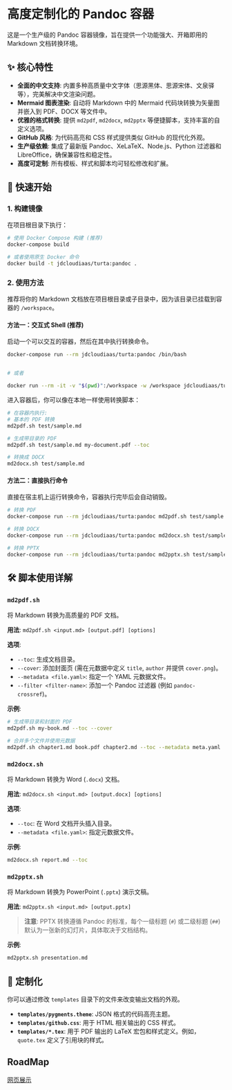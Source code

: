 # 高度定制化的 Pandoc 容器

这是一个生产级的 Pandoc 容器镜像，旨在提供一个功能强大、开箱即用的 Markdown 文档转换环境。


## ✨ 核心特性

- **全面的中文支持**: 内置多种高质量中文字体（思源黑体、思源宋体、文泉驿等），完美解决中文渲染问题。
- **Mermaid 图表渲染**: 自动将 Markdown 中的 Mermaid 代码块转换为矢量图并嵌入到 PDF、DOCX 等文件中。
- **优雅的格式转换**: 提供 `md2pdf`, `md2docx`, `md2pptx` 等便捷脚本，支持丰富的自定义选项。
- **GitHub 风格**: 为代码高亮和 CSS 样式提供类似 GitHub 的现代化外观。
- **生产级依赖**: 集成了最新版 Pandoc、XeLaTeX、Node.js、Python 过滤器和 LibreOffice，确保兼容性和稳定性。
- **高度可定制**: 所有模板、样式和脚本均可轻松修改和扩展。

## 🚀 快速开始

### 1. 构建镜像

在项目根目录下执行：

```bash
# 使用 Docker Compose 构建 (推荐)
docker-compose build

# 或者使用原生 Docker 命令
docker build -t jdcloudiaas/turta:pandoc .
```

### 2. 使用方法

推荐将你的 Markdown 文档放在项目根目录或子目录中，因为该目录已挂载到容器的 `/workspace`。

#### 方法一：交互式 Shell (推荐)

启动一个可以交互的容器，然后在其中执行转换命令。

```bash
docker-compose run --rm jdcloudiaas/turta:pandoc /bin/bash


# 或者

docker run --rm -it -v "$(pwd)":/workspace -w /workspace jdcloudiaas/turta:pandoc /bin/bash

```

进入容器后，你可以像在本地一样使用转换脚本：

```bash
# 在容器内执行:
# 基本的 PDF 转换
md2pdf.sh test/sample.md

# 生成带目录的 PDF
md2pdf.sh test/sample.md my-document.pdf --toc

# 转换成 DOCX
md2docx.sh test/sample.md
```

#### 方法二：直接执行命令

直接在宿主机上运行转换命令，容器执行完毕后会自动销毁。

```bash
# 转换 PDF
docker-compose run --rm jdcloudiaas/turta:pandoc md2pdf.sh test/sample.md --toc

# 转换 DOCX
docker-compose run --rm jdcloudiaas/turta:pandoc md2docx.sh test/sample.md my-document.docx

# 转换 PPTX
docker-compose run --rm jdcloudiaas/turta:pandoc md2pptx.sh test/sample.md
```

## 🛠️ 脚本使用详解

### `md2pdf.sh`

将 Markdown 转换为高质量的 PDF 文档。

**用法**: `md2pdf.sh <input.md> [output.pdf] [options]`

**选项**:

  - `--toc`: 生成文档目录。
  - `--cover`: 添加封面页 (需在元数据中定义 `title`, `author` 并提供 `cover.png`)。
  - `--metadata <file.yaml>`: 指定一个 YAML 元数据文件。
  - `--filter <filter-name>`: 添加一个 Pandoc 过滤器 (例如 `pandoc-crossref`)。

**示例**:

```bash
# 生成带目录和封面的 PDF
md2pdf.sh my-book.md --toc --cover

# 合并多个文件并使用元数据
md2pdf.sh chapter1.md book.pdf chapter2.md --toc --metadata meta.yaml
```

### `md2docx.sh`

将 Markdown 转换为 Word (`.docx`) 文档。

**用法**: `md2docx.sh <input.md> [output.docx] [options]`

**选项**:

  - `--toc`: 在 Word 文档开头插入目录。
  - `--metadata <file.yaml>`: 指定元数据文件。

**示例**:

```bash
md2docx.sh report.md --toc
```

### `md2pptx.sh`

将 Markdown 转换为 PowerPoint (`.pptx`) 演示文稿。

**用法**: `md2pptx.sh <input.md> [output.pptx]`

> **注意**: PPTX 转换遵循 Pandoc 的标准，每个一级标题 (`#`) 或二级标题 (`##`) 默认为一张新的幻灯片，具体取决于文档结构。

**示例**:

```bash
md2pptx.sh presentation.md
```

## 🎨 定制化

你可以通过修改 `templates` 目录下的文件来改变输出文档的外观。

  - **`templates/pygments.theme`**: JSON 格式的代码高亮主题。
  - **`templates/github.css`**: 用于 HTML 相关输出的 CSS 样式。
  - **`templates/*.tex`**: 用于 PDF 输出的 LaTeX 宏包和样式定义。例如，`quote.tex` 定义了引用块的样式。
  
## RoadMap

[网页展示](demo/index.html)
  
  